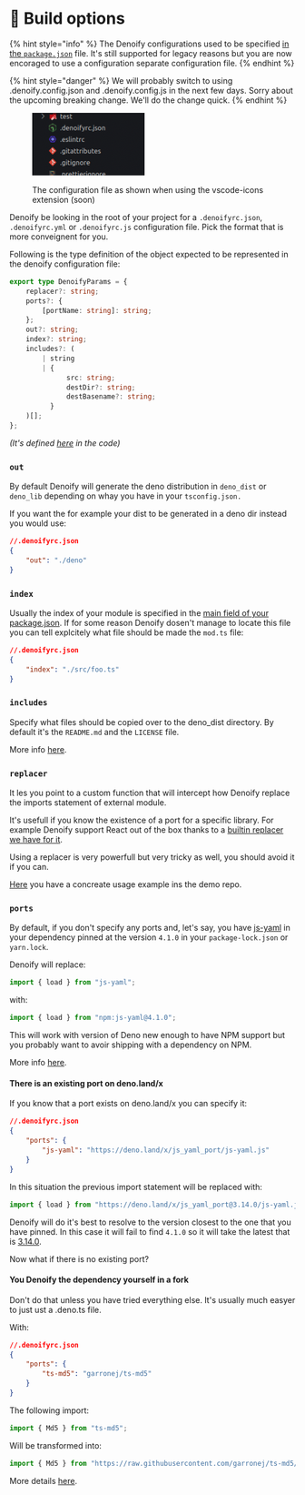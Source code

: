 # 🔧 Build options

{% hint style="info" %}
The Denoify configurations used to be specified [in the `package.json`](https://github.com/garronej/my\_dummy\_npm\_and\_deno\_module/blob/346b2291366aa7ef76ec0bde113699d84e65ed9e/package.json#L19-L36) file. It's still supported for legacy reasons but you are now encoraged to use a configuration separate configuration file. &#x20;
{% endhint %}

{% hint style="danger" %}
We will probably switch to using .denoify.config.json and .denoify.config.js in the next few days. Sorry about the upcoming breaking change. We'll do the change quick. &#x20;
{% endhint %}

<figure><img src=".gitbook/assets/image.png" alt=""><figcaption><p>The configuration file as shown when using the vscode-icons extension (soon)</p></figcaption></figure>

Denoify be looking in the root of your project for a `.denoifyrc.json`, `.denoifyrc.yml` or `.denoifyrc.js` configuration file. Pick the format that is more conveignent for you. &#x20;

Following is the type definition of the object expected to be represented in the denoify configuration file: &#x20;

```typescript
export type DenoifyParams = {
    replacer?: string;
    ports?: {
        [portName: string]: string;
    };
    out?: string;
    index?: string;
    includes?: (
        | string
        | {
              src: string;
              destDir?: string;
              destBasename?: string;
          }
    )[];
};
```

_(It's defined_ [_here_](https://github.com/garronej/denoify/blob/main/src/lib/config/parseParams.ts) _in the code)_

### `out`

By default Denoify will generate the deno distribution in `deno_dist` or `deno_lib` depending on whay you have in your `tsconfig.json.`

If you want the for example your dist to be generated in a deno dir instead you would use: &#x20;

```json
//.denoifyrc.json
{
    "out": "./deno"
}
```

### `index`

Usually the index of your module is specified in the [main field of your package.json](https://github.com/garronej/evt/blob/e5d91ba991e0d2413d70ea0ae6e4d1fc838b2d1d/package.json#L9). If for some reason Denoify dosen't manage to locate this file you can tell explcitely what file should be made the `mod.ts` file: &#x20;

```json
//.denoifyrc.json
{
    "index": "./src/foo.ts"
}
```

### `includes`

Specify what files should be copied over to the deno\_dist directory. By default it's the `README.md` and the `LICENSE` file. &#x20;

More info [here](https://github.com/garronej/my\_dummy\_npm\_and\_deno\_module#step-5-chose-what-files-you-wish-to-include-in-the-deno\_dist-directory).

### `replacer`

It les you point to a custom function that will intercept how Denoify replace the imports statement of external module. &#x20;

It's usefull if you know the existence of a port for a specific library.  For example Denoify support React out of the box thanks to a [builtin replacer we have for it](https://github.com/garronej/denoify/blob/main/src/bin/replacer/react-dom.ts).  &#x20;

Using a replacer is very powerfull but very tricky as well, you should avoid it if you can. &#x20;

[Here](https://github.com/garronej/my\_dummy\_npm\_and\_deno\_module/blob/1415f364f877a166bd21a916d3f6005fd32e9413/README.md?plain=1#L147-L165) you have a concreate usage example ins the demo repo.

### `ports`

By default, if you don't specify any ports and, let's say, you have [js-yaml](https://www.npmjs.com/package/js-yaml) in your dependency pinned at the version `4.1.0` in your `package-lock.json` or `yarn.lock`. &#x20;

Denoify will replace:

```typescript
import { load } from "js-yaml";
```

with:

```typescript
import { load } from "npm:js-yaml@4.1.0";
```

This will work with version of Deno new enough to have NPM support but you probably want to avoir shipping with a dependency on NPM.   &#x20;

More info [here](https://github.com/garronej/my\_dummy\_npm\_and\_deno\_module/blob/1415f364f877a166bd21a916d3f6005fd32e9413/README.md?plain=1#L123-L145).

#### There is an existing port on deno.land/x

If you know that a port exists on deno.land/x you can specify it:&#x20;

```json
//.denoifyrc.json
{
    "ports": {
        "js-yaml": "https://deno.land/x/js_yaml_port/js-yaml.js"
    }
}
```

In this situation the previous import statement will be replaced with: &#x20;

```typescript
import { load } from "https://deno.land/x/js_yaml_port@3.14.0/js-yaml.js";
```

Denoify will do it's best to resolve to the version closest to the one that you have pinned. In this case it will fail to find `4.1.0` so it will take the latest that is [3.14.0](https://deno.land/x/js\_yaml\_port@3.14.0). &#x20;



Now what if there is no existing port? &#x20;

#### You Denoify the dependency yourself in a fork

Don't do that unless you have tried everything else. It's usually much easyer to just ust a .deno.ts file. &#x20;

With:&#x20;

```json
//.denoifyrc.json
{
    "ports": {
        "ts-md5": "garronej/ts-md5"
    }
}
```

The following import:&#x20;

```typescript
import { Md5 } from "ts-md5";
```

Will be transformed into: &#x20;

```typescript
import { Md5 } from "https://raw.githubusercontent.com/garronej/ts-md5/v1.2.7/deno_dist/mod.ts";
```

More details [here](https://github.com/garronej/my\_dummy\_npm\_and\_deno\_module/blob/1415f364f877a166bd21a916d3f6005fd32e9413/README.md?plain=1#L105-L121).
